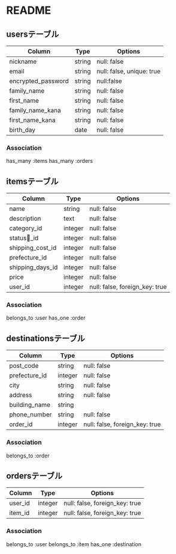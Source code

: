 # README

## usersテーブル

|Column|Type|Options|
|------|----|-------|
|nickname |string  |null: false  |
|email    |string  |null: false, unique: true  |
|encrypted_password |string  |null:false  |
|family_name  |string  |null: false  |
|first_name   |string  |null: false  |
|family_name_kana  |string  |null: false  |
|first_name_kana  |string  |null: false  |
|birth_day  |date  |null: false  |


### Association
has_many :items
has_many :orders




## itemsテーブル

|Column|Type|Options|
|------|----|-------|
|name  |string  |null: false  |
|description  |text  |null: false  |
|category_id  |integer  |null: false |
|status_id  |integer  |null: false  |
|shipping_cost_id  |integer  |null: false  |
|prefecture_id |integer  |null: false  |
|shipping_days_id  |integer  |null: false  |
|price  |integer  |null: false  |
|user_id  |integer  |null: false, foreign_key: true  |


### Association
belongs_to :user
has_one :order





## destinationsテーブル

|Column|Type|Options|
|------|----|-------|
|post_code  |string  |null: false  |
|prefecture_id  |integer  |null: false  |
|city  |string  |null: false  |
|address  |string  |null: false  |
|building_name  |string  |  |
|phone_number  |string  |null: false  |
|order_id  |integer  |null: false, foreign_key: true  |



### Association
belongs_to :order




## ordersテーブル

|Column|Type|Options|
|------|----|-------|
|user_id  |integer  |null: false, foreign_key: true  |
|item_id  |integer  |null: false, foreign_key: true  |


### Association
belongs_to :user
belongs_to :item
has_one :destination
